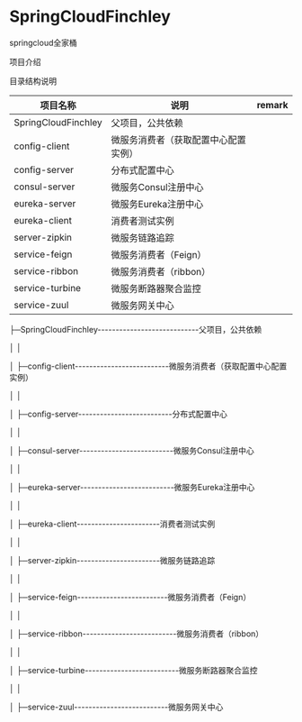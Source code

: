 # SpringCloudFinchley
springcloud全家桶

项目介绍

目录结构说明

| 项目名称            | 说明                                 | remark |
| ------------------- | ------------------------------------ | ------ |
| SpringCloudFinchley | 父项目，公共依赖                     |        |
| config-client       | 微服务消费者（获取配置中心配置实例） |        |
| config-server       | 分布式配置中心                       |        |
| consul-server       | 微服务Consul注册中心                 |        |
| eureka-server       | 微服务Eureka注册中心                 |        |
| eureka-client       | 消费者测试实例                       |        |
| server-zipkin       | 微服务链路追踪                       |        |
| service-feign       | 微服务消费者（Feign）                |        |
| service-ribbon      | 微服务消费者（ribbon）               |        |
| service-turbine     | 微服务断路器聚合监控                 |        |
| service-zuul        | 微服务网关中心                       |        |

├─SpringCloudFinchley----------------------------父项目，公共依赖

│  │

│  ├─config-client--------------------------微服务消费者（获取配置中心配置实例）

│  │

│  ├─config-server--------------------------分布式配置中心

│  │

│  ├─consul-server--------------------------微服务Consul注册中心

│  │

│  ├─eureka-server--------------------------微服务Eureka注册中心

│  │

│  ├─eureka-client-----------------------消费者测试实例

│  │

│  ├─server-zipkin-----------------------微服务链路追踪

│  │

│  ├─service-feign-------------------------微服务消费者（Feign）

│  │

│  ├─service-ribbon--------------------------微服务消费者（ribbon）

│  │

│  ├─service-turbine--------------------------微服务断路器聚合监控

│  │

│  ├─service-zuul--------------------------微服务网关中心